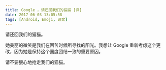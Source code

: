 ```yaml
---
title: Google ，请还回我们的猫猫 [译]
date: 2017-06-03 13:05:58
tags: [Android, Emoji, 译文]
---
```


请还回我们的猫猫。

她美丽的微笑是我们在困苦时候所寻找的阳光。我想让 Google 重新考虑这个更改，因为她是保持这个国度团结一致的重要原因。

请不要狠心地抢走我们的猫猫。

<!-- more -->

<div class="change-embed-petition" data-petition-id="11309678"></div>
<script src="https://static.change.org/product/embeds/v1/change-embeds.js" type="text/javascript"></script>